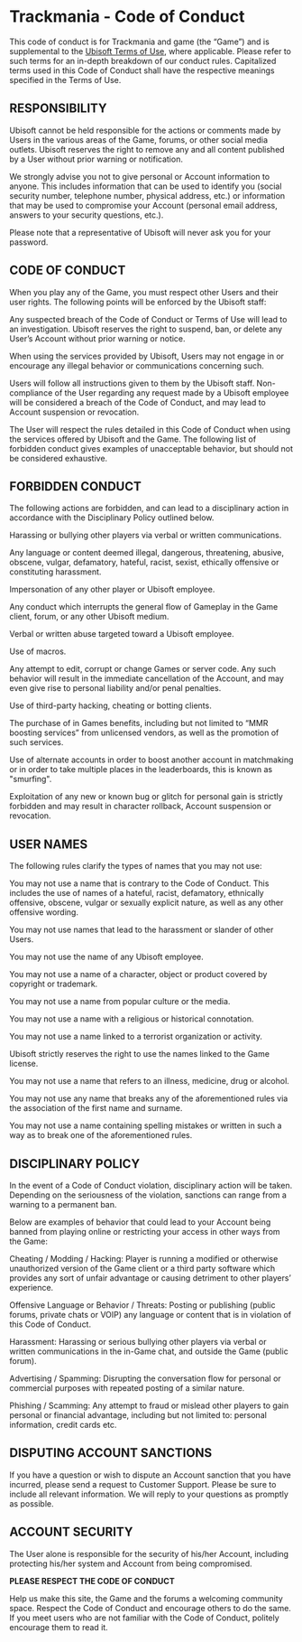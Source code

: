# Trackmania - Code of Conduct


This code of conduct is for Trackmania and game (the “Game”) and is supplemental to the [Ubisoft Terms of Use](https://www.ubisoft.com/en-us/help/trackmania/player-safety/article/code-of-conduct-for-trackmania/000081197), where applicable. Please refer to such terms for an in-depth breakdown of our conduct rules. Capitalized terms used in this Code of Conduct shall have the respective meanings specified in the Terms of Use.


## RESPONSIBILITY

Ubisoft cannot be held responsible for the actions or comments made by Users in the various areas of the Game, forums, or other social media outlets. Ubisoft reserves the right to remove any and all content published by a User without prior warning or notification.


We strongly advise you not to give personal or Account information to anyone. This includes information that can be used to identify you (social security number, telephone number, physical address, etc.) or information that may be used to compromise your Account (personal email address, answers to your security questions, etc.).


Please note that a representative of Ubisoft will never ask you for your password.

## CODE OF CONDUCT

When you play any of the Game, you must respect other Users and their user rights. The following points will be enforced by the Ubisoft staff:

Any suspected breach of the Code of Conduct or Terms of Use will lead to an investigation. 
Ubisoft reserves the right to suspend, ban, or delete any User’s Account without prior warning or notice.

When using the services provided by Ubisoft, Users may not engage in or encourage any illegal behavior or communications concerning such.

Users will follow all instructions given to them by the Ubisoft staff. Non-compliance of the User regarding any request made by a Ubisoft employee will be considered a breach of the Code of Conduct, and may lead to Account suspension or revocation.

The User will respect the rules detailed in this Code of Conduct when using the services offered by Ubisoft and the Game. The following list of forbidden conduct gives examples of unacceptable behavior, but should not be considered exhaustive.



## FORBIDDEN CONDUCT

The following actions are forbidden, and can lead to a disciplinary action in accordance with the Disciplinary Policy outlined below.


Harassing or bullying other players via verbal or written communications.

Any language or content deemed illegal, dangerous, threatening, abusive, obscene, vulgar, defamatory, hateful, racist, sexist, ethically offensive or constituting harassment.

Impersonation of any other player or Ubisoft employee.

Any conduct which interrupts the general flow of Gameplay in the Game client, forum, or any other Ubisoft medium.

Verbal or written abuse targeted toward a Ubisoft employee.

Use of macros.

Any attempt to edit, corrupt or change Games or server code. Any such behavior will result in the immediate cancellation of the Account, and may even give rise to personal liability and/or penal penalties.

Use of third-party hacking, cheating or botting clients.

The purchase of in Games benefits, including but not limited to “MMR boosting services” from unlicensed vendors, as well as the promotion of such services.

Use of alternate accounts in order to boost another account in matchmaking or in order to take multiple places in the leaderboards, this is known as "smurfing".

Exploitation of any new or known bug or glitch for personal gain is strictly forbidden and may result in character rollback, Account suspension or revocation.



## USER NAMES

The following rules clarify the types of names that you may not use:


You may not use a name that is contrary to the Code of Conduct. This includes the use of names of a hateful, racist, defamatory, ethnically offensive, obscene, vulgar or sexually explicit nature, as well as any other offensive wording.

You may not use names that lead to the harassment or slander of other Users.

You may not use the name of any Ubisoft employee.

You may not use a name of a character, object or product covered by copyright or trademark.

You may not use a name from popular culture or the media.

You may not use a name with a religious or historical connotation.

You may not use a name linked to a terrorist organization or activity.

Ubisoft strictly reserves the right to use the names linked to the Game license.

You may not use a name that refers to an illness, medicine, drug or alcohol.

You may not use any name that breaks any of the aforementioned rules via the association of the first name and surname.

You may not use a name containing spelling mistakes or written in such a way as to break one of the aforementioned rules.



## DISCIPLINARY POLICY

In the event of a Code of Conduct violation, disciplinary action will be taken. Depending on the seriousness of the violation, sanctions can range from a warning to a permanent ban.


Below are examples of behavior that could lead to your Account being banned from playing online or restricting your access in other ways from the Game:


Cheating / Modding / Hacking: Player is running a modified or otherwise unauthorized version of the Game client or a third party software which provides any sort of unfair advantage or causing detriment to other players’ experience.

Offensive Language or Behavior / Threats: Posting or publishing (public forums, private chats or VOIP) any language or content that is in violation of this Code of Conduct.

Harassment: Harassing or serious bullying other players via verbal or written communications in the in-Game chat, and outside the Game (public forum).

Advertising / Spamming: Disrupting the conversation flow for personal or commercial purposes with repeated posting of a similar nature.

Phishing / Scamming: Any attempt to fraud or mislead other players to gain personal or financial advantage, including but not limited to: personal information, credit cards etc.



## DISPUTING ACCOUNT SANCTIONS

If you have a question or wish to dispute an Account sanction that you have incurred, please 
send a request to Customer Support. Please be sure to include all relevant information. We will reply to your questions as promptly as possible.


## ACCOUNT SECURITY

The User alone is responsible for the security of his/her Account, including protecting his/her system and Account from being compromised.


**PLEASE RESPECT THE CODE OF CONDUCT**

Help us make this site, the Game and the forums a welcoming community space. Respect the Code of Conduct and encourage others to do the same. If you meet users who are not familiar with the Code of Conduct, politely encourage them to read it.
